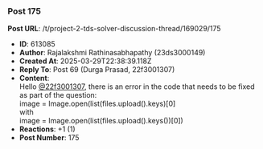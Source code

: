 ### Post 175
**Post URL**: /t/project-2-tds-solver-discussion-thread/169029/175
- **ID**: 613085
- **Author**: Rajalakshmi Rathinasabhapathy (23ds3000149)
- **Created At**: 2025-03-29T22:38:39.118Z
- **Reply To**: Post 69 (Durga Prasad, 22f3001307)
- **Content**:  
  Hello <a class="mention" href="/u/22f3001307">@22f3001307</a>, there is an error in the code that needs to be fixed as part of the question:<br>
image = Image.open(list(files.upload().keys)[0]<br>
with<br>
image = Image.open(list(files.upload().keys())[0])
- **Reactions**: +1 (1)
- **Post Number**: 175

